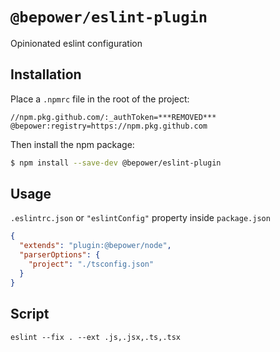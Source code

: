 # `@bepower/eslint-plugin`

Opinionated eslint configuration

## Installation

Place a `.npmrc` file in the root of the project:

```
//npm.pkg.github.com/:_authToken=***REMOVED***
@bepower:registry=https://npm.pkg.github.com
```

Then install the npm package:

```bash
$ npm install --save-dev @bepower/eslint-plugin
```

## Usage

`.eslintrc.json` or `"eslintConfig"` property inside `package.json`

```json
{
  "extends": "plugin:@bepower/node",
  "parserOptions": {
    "project": "./tsconfig.json"
  }
}
```

## Script

`eslint --fix . --ext .js,.jsx,.ts,.tsx`
